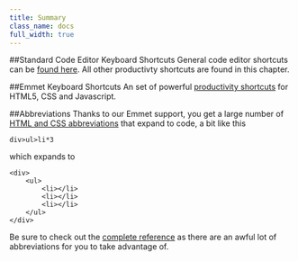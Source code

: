 ```yaml
---
title: Summary
class_name: docs
full_width: true
---
```


##Standard Code Editor Keyboard Shortcuts
General code editor shortcuts can be [found here](/docs/ide/code-editor/kb-shortcuts/). All other productivty shortcuts are found in this chapter.

##Emmet Keyboard Shortcuts
An set of powerful [productivity shortcuts](/docs/emmet/emmet-actions) for HTML5, CSS and Javascript.

##Abbreviations
Thanks to our Emmet support, you get a large number of [HTML and CSS abbreviations](/docs/emmet/emmet-abbreviations/) that expand to code, a bit like this

	div>ul>li*3

which expands to 

	<div>
	    <ul>
	        <li></li>
	        <li></li>
	        <li></li>
	    </ul>
	</div>

Be sure to check out the [complete reference](/docs/emmet/emmet-ref/) as there are an awful lot of abbreviations for you to take advantage of.



